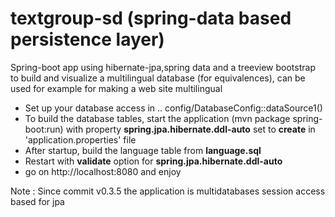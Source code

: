 # textgroup-sd (spring-data based persistence layer)
Spring-boot app using hibernate-jpa,spring data and a treeview bootstrap to build and visualize a multilingual database (for equivalences), can be used for example for making a web site multilingual

<ul>
	<li>Set up your database access in .. config/DatabaseConfig::dataSource1()</li>
	<li>To build the database tables, start the application (mvn package spring-boot:run) with property <b>spring.jpa.hibernate.ddl-auto</b> set to <b>create</b> in 'application.properties' file</li>
	<li>After startup, build the language table from <b>language.sql</b></li>
	<li>Restart with <b>validate</b> option for <b>spring.jpa.hibernate.ddl-auto</b></li>
	<li>go on http://localhost:8080 and enjoy</li>
</ul>

Note : Since commit v0.3.5 the application is multidatabases session access based for jpa


